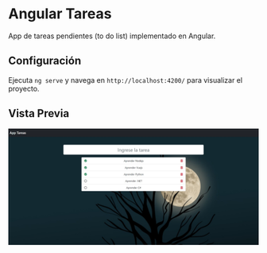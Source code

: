 # Angular Tareas

App de tareas pendientes (to do list) implementado en Angular.

## Configuración

Ejecuta `ng serve` y navega en `http://localhost:4200/` para visualizar el proyecto.

## Vista Previa

![Preview Angular Tareas](src/assets/img/preview-2.jpg)
